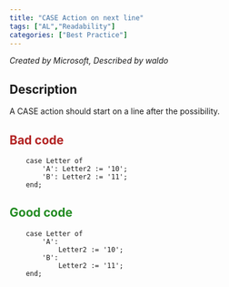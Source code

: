```yaml
---
title: "CASE Action on next line"
tags: ["AL","Readability"]
categories: ["Best Practice"]
---
```


_Created by Microsoft, Described by waldo_

## Description

A CASE action should start on a line after the possibility.

## <span style="color:FireBrick">Bad code</span>

```AL
    case Letter of
        'A': Letter2 := '10';
        'B': Letter2 := '11';
    end;
```

## <span style="color:ForestGreen">Good code</span>

```AL
    case Letter of
        'A':
            Letter2 := '10';
        'B':
            Letter2 := '11';
    end;
```
